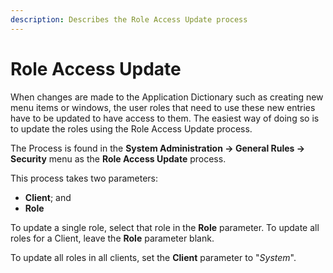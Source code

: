 ```yaml
---
description: Describes the Role Access Update process
---
```


# Role Access Update

When changes are made to the Application Dictionary such as creating new menu items or windows, the user roles that need to use these new entries have to be updated to have access to them. The easiest way of doing so is to update the roles using the Role Access Update process.

The Process is found in the **System Administration -&gt; General Rules -&gt; Security** menu as the **Role Access Update** process.

This process takes two parameters:

* **Client**; and
* **Role**

To update a single role, select that role in the **Role** parameter. To update all roles for a Client, leave the **Role** parameter blank.

To update all roles in all clients, set the **Client** parameter to "_System_".

